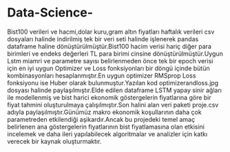 # Data-Science-
Bist100 verileri ve hacmi,dolar kuru,gram altın fiyatları haftalık verileri csv dosyaları halinde indirilmiş tek bir veri seti halinde işlenerek pandas dataframe haline dönüştürülmüştür.Bist100 hacim verisi hariç diğer para birimleri ve endeks değerleri TL para birimi cinsine dönüştürülmüştür.Uygun Lstm miamri ve parametre sayısı belirlenmeden önce tek bir epoch verisi için  en iyi uygun Optimizer ve Loss fonksiyonları bir döngü içinde bütün kombinasyonları hesaplanmıştır.En uygun optimizer RMSprop Loss fonksiyonu ise Huber olarak bulunmuştur.Yazılan kod optimizerandloss.jpg dosyası halinde paylaşılmıştır.Elde edilen dataframe LSTM yapay sinir ağları ile modellenmiş ve bist harici ekonomik göstergelerin fiyatlarına göre bir fiyat tahmini oluşturulmaya çalışılmıştır.Son halini alan veri paketi proje.csv adıyla paylaşılmıştır.Günümüz makro ekonomik koşullarının daha çok parametreden etkilendiği aşikardır.Ancak bu projedeki temel amaç belirlenen ana göstergelerin fiyatlarının bist fiyatlamasına olan etkisini incelemek ve  daha ileri yapılabilecek algoritmalar ve analizler için katkı verecek bir kaynak oluşturmaktır.  
